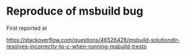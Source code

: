 Reproduce of msbuild bug
========================

First reported at

https://stackoverflow.com/questions/46526428/msbuild-solutiondir-resolves-incorrectly-to-c-when-running-msbuild-tresto
